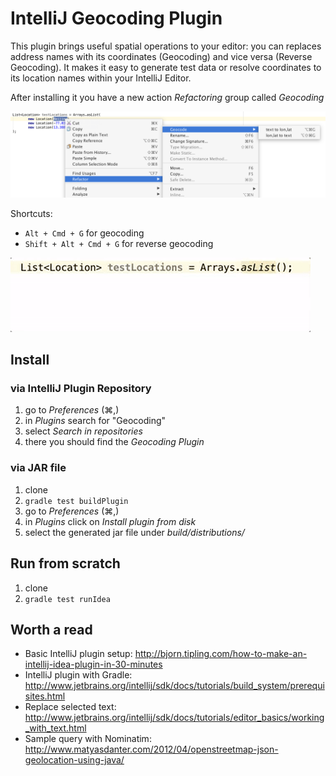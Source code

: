 # IntelliJ Geocoding Plugin

This plugin brings useful spatial operations to your editor: you can replaces address names with its coordinates (Geocoding) and vice versa (Reverse Geocoding).
It makes it easy to generate test data or resolve coordinates to its location names within your IntelliJ Editor.

After installing it you have a new action _Refactoring_ group called _Geocoding_

![Geocoding Context Menu](src/main/resources/context-menu.png)

Shortcuts:

* `Alt + Cmd + G` for geocoding
* `Shift + Alt + Cmd + G` for reverse geocoding
 
![Geocoding Sample](src/main/resources/geocoding.gif)

## Install

### via IntelliJ Plugin Repository

1. go to _Preferences_ (⌘,)
2. in _Plugins_ search for "Geocoding"
3. select _Search in repositories_
4. there you should find the _Geocoding Plugin_

### via JAR file

1. clone
2. `gradle test buildPlugin`
3. go to _Preferences_ (⌘,) 
4. in _Plugins_ click on _Install plugin from disk_ 
5. select the generated jar file under _build/distributions/_

## Run from scratch

1. clone
2. `gradle test runIdea`

## Worth a read

* Basic IntelliJ plugin setup: http://bjorn.tipling.com/how-to-make-an-intellij-idea-plugin-in-30-minutes
* IntelliJ plugin with Gradle: http://www.jetbrains.org/intellij/sdk/docs/tutorials/build_system/prerequisites.html
* Replace selected text: http://www.jetbrains.org/intellij/sdk/docs/tutorials/editor_basics/working_with_text.html
* Sample query with Nominatim: http://www.matyasdanter.com/2012/04/openstreetmap-json-geolocation-using-java/